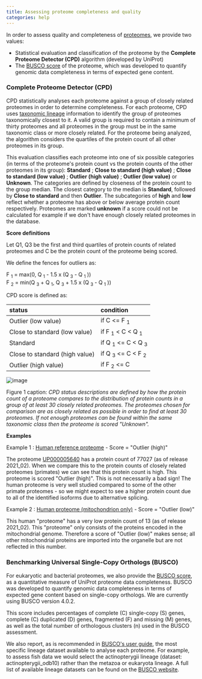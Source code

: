 ```yaml
---
title: Assessing proteome completeness and quality
categories: help
---
```


In order to assess quality and completeness of [proteomes](http://www.uniprot.org/proteomes), we provide two values:

-   Statistical evaluation and classification of the proteome by the **Complete Proteome Detector (CPD)** algorithm (developed by UniProt)
-   The [BUSCO score](https://www.sib.swiss/about-sib/news/10131-gauging-the-completeness-of-genomics-data-with-busco) of the proteome, which was developed to quantify genomic data completeness in terms of expected gene content.

### Complete Proteome Detector (CPD)

CPD statistically analyses each proteome against a group of closely related proteomes in order to determine completeness. For each proteome, CPD uses [taxonomic lineage](http://www.uniprot.org/help/taxonomic%5Flineage) information to identify the group of proteomes taxonomically closest to it. A valid group is required to contain a minimum of thirty proteomes and all proteomes in the group must be in the same taxonomic class or more closely related. For the proteome being analyzed, the algorithm considers the quartiles of the protein count of all other proteomes in its group.

This evaluation classifies each proteome into one of six possible categories (in terms of the proteome's protein count vs the protein counts of the other proteomes in its group): **Standard** ; **Close to standard (high value)** ; **Close to standard (low value)** ; **Outlier (high value)** ; **Outlier (low value)** or **Unknown**. The categories are defined by closeness of the protein count to the group median. The closest category to the median is **Standard**, followed by **Close to standard** and then **Outlier**. The subcategories of **high** and **low** reflect whether a proteome has above or below average protein count respectively. Proteomes are marked **unknown** if a score could not be calculated for example if we don't have enough closely related proteomes in the database.

**Score definitions**

Let Q1, Q3 be the first and third quartiles of protein counts of related proteomes and C be the protein count of the proteome being scored.

We define the fences for outliers as:

F <sub>1</sub> = max(0, Q <sub>1</sub> - 1.5 x (Q <sub>3</sub> - Q <sub>1</sub> ))  
F <sub>2</sub> = min(Q <sub>3</sub> + Q <sub>1</sub>, Q <sub>3</sub> + 1.5 x (Q <sub>3</sub> - Q <sub>1</sub> ))

CPD score is defined as:

| status                         | condition                                     |
|:-------------------------------|:----------------------------------------------|
| Outlier (low value)            | if C &lt;= F <sub>1</sub>                     |
| Close to standard (low value)  | if F <sub>1</sub> &lt; C &lt; Q <sub>1</sub>  |
| Standard                       | if Q <sub>1</sub> &lt;= C &lt; Q <sub>3</sub> |
| Close to standard (high value) | if Q <sub>3</sub> &lt;= C &lt; F <sub>2</sub> |
| Outlier (high value)           | if F <sub>2</sub> &lt;= C                     |

![image](https://github.com/ebi-uniprot/uniprot-manual/raw/main/images/assessing_proteomes-12.png)

Figure 1 caption: *CPD status descriptions are defined by how the protein count of a proteome compares to the distribution of protein counts in a group of at least 30 closely related proteomes. The proteomes chosen for comparison are as closely related as possible in order to find at least 30 proteomes. If not enough proteomes can be found within the same taxonomic class then the proteome is scored "Unknown".*

**Examples**

Example 1 : [Human reference proteome](https://www.uniprot.org/proteomes/UP000005640/) - Score = "Outlier (high)"

The proteome [UP000005640](https://www.uniprot.org/proteomes/UP000005640/) has a protein count of 77027 (as of release 2021\_02). When we compare this to the protein counts of closely related proteomes (primates) we can see that this protein count is high. This proteome is scored "Outlier (high)". This is not necessarily a bad sign! The human proteome is very well studied compared to some of the other primate proteomes - so we might expect to see a higher protein count due to all of the identified isoforms due to alternative splicing.

Example 2 : [Human proteome (mitochondrion only)](https://www.uniprot.org/proteomes/UP000307385/) - Score = "Outlier (low)"

This human "proteome" has a very low protein count of 13 (as of release 2021\_02). This "proteome" only consists of the proteins encoded in the mitochondrial genome. Therefore a score of "Outlier (low)" makes sense; all other mitochondrial proteins are imported into the organelle but are not reflected in this number.

### Benchmarking Universal Single-Copy Orthologs (BUSCO)

For eukaryotic and bacterial proteomes, we also provide the [BUSCO score](https://www.sib.swiss/about-sib/news/10131-gauging-the-completeness-of-genomics-data-with-busco), as a quantitative measure of UniProt proteome data completeness. BUSCO was developed to quantify genomic data completeness in terms of expected gene content based on single-copy orthologs. We are currently using BUSCO version 4.0.2.

This score includes percentages of complete (C) single-copy (S) genes, complete (C) duplicated (D) genes, fragmented (F) and missing (M) genes, as well as the total number of orthologous clusters (n) used in the BUSCO assessment.

We also report, as is recommended in [BUSCO's user guide](https://busco.ezlab.org/busco%5Fuserguide.html#running-busco-2), the most specific lineage dataset available to analyse each proteome. For example, to assess fish data we would select the actinopterygii lineage (dataset: actinopterygii\_odb10) rather than the metazoa or eukaryota lineage. A full list of available lineage datasets can be found on the [BUSCO website](https://busco.ezlab.org/list%5Fof%5Flineages.html).
